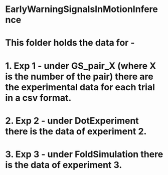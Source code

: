# EarlyWarningSignalsInMotionInference
# This folder holds the data for - 
# 1. Exp 1 - under GS_pair_X (where X is the number of the pair) there are the experimental data for each trial in a csv format.
# 2. Exp 2 - under DotExperiment there is the data of experiment 2.
# 3. Exp 3 - under FoldSimulation there is the data of experiment 3.
